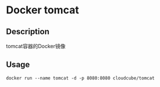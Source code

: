 # Docker tomcat



## Description
tomcat容器的Docker镜像




## Usage
`docker run --name tomcat -d -p 8080:8080 cloudcube/tomcat`